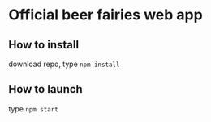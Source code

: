 # Official beer fairies web app
## How to install
download repo, type
``` npm install ```

## How to launch
type 
``` npm start ```
